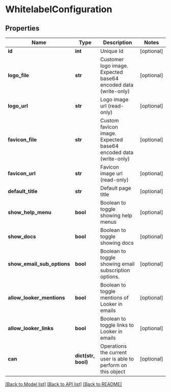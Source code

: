 # WhitelabelConfiguration

## Properties
Name | Type | Description | Notes
------------ | ------------- | ------------- | -------------
**id** | **int** | Unique Id | [optional] 
**logo_file** | **str** | Customer logo image. Expected base64 encoded data (write-only) | [optional] 
**logo_url** | **str** | Logo image url (read-only) | [optional] 
**favicon_file** | **str** | Custom favicon image. Expected base64 encoded data (write-only) | [optional] 
**favicon_url** | **str** | Favicon image url (read-only) | [optional] 
**default_title** | **str** | Default page title | [optional] 
**show_help_menu** | **bool** | Boolean to toggle showing help menus | [optional] 
**show_docs** | **bool** | Boolean to toggle showing docs | [optional] 
**show_email_sub_options** | **bool** | Boolean to toggle showing email subscription options. | [optional] 
**allow_looker_mentions** | **bool** | Boolean to toggle mentions of Looker in emails | [optional] 
**allow_looker_links** | **bool** | Boolean to toggle links to Looker in emails | [optional] 
**can** | **dict(str, bool)** | Operations the current user is able to perform on this object | [optional] 

[[Back to Model list]](../README.md#documentation-for-models) [[Back to API list]](../README.md#documentation-for-api-endpoints) [[Back to README]](../README.md)



